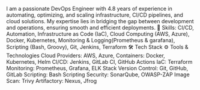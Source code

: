 I am a passionate DevOps Engineer with 4.8 years of experience in automating, optimizing, and scaling infrastructure, CI/CD pipelines, and cloud solutions. My expertise lies in bridging the gap between development and operations, ensuring smooth and efficient deployments.
🔧 Skills: CI/CD, Automation, Infrastructure as Code (IaC), Cloud Computing (AWS, Azure), Docker, Kubernetes, Monitoring & Logging(Prometheus & garafana), Scripting (Bash, Groovy), Git, Jenkins, Terraform
🛠️ Tech Stack
⚙️ Tools & Technologies
Cloud Providers: AWS, Azure, 
Containers: Docker, Kubernetes, Helm
CI/CD: Jenkins, GitLab CI, GitHub Actions
IaC: Terraform
Monitoring: Prometheus, Grafana, ELK Stack
Version Control: Git, GitHub, GitLab
Scripting: Bash Scripting
Security: SonarQube, OWASP-ZAP
Image Scan: Trivy
Artifactory: Nexus, Jfrog
